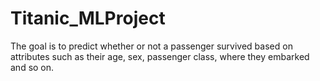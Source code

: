 # Titanic_MLProject
The goal is to predict whether or not a passenger survived based on attributes such as their age, sex, passenger class, where they embarked and so on.
